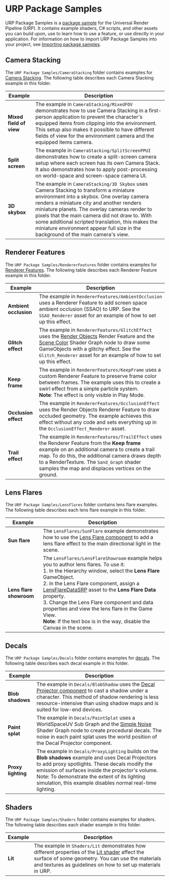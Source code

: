 # URP Package Samples

URP Package Samples is a [package sample](package-samples.md) for the Universal Render Pipeline (URP). It contains example shaders, C# scripts, and other assets you can build upon, use to learn how to use a feature, or use directly in your application. For information on how to import URP Package Samples into your project, see [Importing package samples](package-samples.md#importing-package-samples).

## Camera Stacking

The `URP Package Samples/CameraStacking` folder contains examples for [Camera Stacking](camera-stacking.md). The following table describes each Camera Stacking example in this folder.

| **Example**             | **Description**                                              |
| ----------------------- | ------------------------------------------------------------ |
| **Mixed field of view** | The example in `CameraStacking/MixedFOV` demonstrates how to use Camera Stacking in a first-person application to prevent the character's equipped items from clipping into the environment. This setup also makes it possible to have different fields of view for the environment camera and the equipped items camera. |
| **Split screen**        | The example in `CameraStacking/SplitScreenPPUI` demonstrates how to create a split-screen camera setup where each screen has its own Camera Stack. It also demonstrates how to apply post-processing on world-space and screen-space camera UI. |
| **3D skybox**           | The example in `CameraStacking/3D Skybox` uses Camera Stacking to transform a miniature environment into a skybox. One overlay camera renders a miniature city and another renders miniature planets. The overlay cameras render to pixels that the main camera did not draw to. With some additional scripted translation, this makes the miniature environment appear full size in the background of the main camera's view. |

## Renderer Features

The `URP Package Samples/RendererFeatures` folder contains examples for [Renderer Features](urp-renderer-feature.md). The following table describes each Renderer Feature example in this folder.

| **Example**           | **Description**                                              |
| --------------------- | ------------------------------------------------------------ |
| **Ambient occlusion** | The example in `RendererFeatures/AmbientOcclusion` uses a Renderer Feature to add screen space ambient occlusion (SSAO) to URP. See the `SSAO_Renderer` asset for an example of how to set up this effect. |
| **Glitch effect**     | The example in `RendererFeatures/GlitchEffect` uses the [Render Objects](urp-renderer-feature.md#render-objects-renderer-feature) Render Feature and the [Scene Color](https://docs.unity3d.com/Packages/com.unity.shadergraph@latest/index.html?subfolder=/manual/Scene-Color-Node.html) Shader Graph node to draw some GameObjects with a glitchy effect. See the `Glitch_Renderer` asset for an example of how to set up this effect. |
| **Keep frame**        | The example in `RendererFeatures/KeepFrame` uses a custom Renderer Feature to preserve frame color between frames. The example uses this to create a swirl effect from a simple particle system.<br/>**Note**: The effect is only visible in Play Mode. |
| **Occlusion effect**  | The example in `RendererFeatures/OcclusionEffect` uses the Render Objects Renderer Feature to draw occluded geometry. The example achieves this effect without any code and sets everything up in the `OcclusionEffect_Renderer` asset. |
| **Trail effect**      | The example in `RendererFeatures/TrailEffect` uses the Renderer Feature from the **Keep frame** example on an additional camera to create a trail map. To do this, the additional camera draws depth to a RenderTexture. The `Sand_Graph` shader samples the map and displaces vertices on the ground. |

## Lens Flares

The `URP Package Samples/LensFlares` folder contains lens flare examples. The following table describes each lens flare example in this folder.

| **Example**             | **Description**                                              |
| ----------------------- | ------------------------------------------------------------ |
| **Sun flare**           | The `LensFlares/SunFlare` example demonstrates how to use the [Lens Flare component](shared/lens-flare/lens-flare-component.md) to add a lens flare effect to the main directional light in the scene. |
| **Lens flare showroom** | The `LensFlares/LensFlareShowroom` example helps you to author lens flares. To use it:</br>1. In the Hierarchy window, select the **Lens Flare** GameObject.</br>2. In the Lens Flare component, assign a [LensFlareDataSRP](https://docs.unity3d.com/Packages/com.unity.render-pipelines.core@12.0/api/UnityEngine.Rendering.LensFlareDataSRP.html) asset to the **Lens Flare Data** property.</br>3. Change the Lens Flare component and data properties and view the lens flare in the Game View.<br/>**Note**: If the text box is in the way, disable the Canvas in the scene. |

## Decals

The `URP Package Samples/Decals` folder contains examples for [decals](renderer-feature-decal.md). The following table describes each decal example in this folder.

| **Example**        | **Description**                                              |
| ------------------ | ------------------------------------------------------------ |
| **Blob shadows**   | The example in `Decals/BlobShadow` uses the [Decal Projector component](renderer-feature-decal.md#decal-projector-component) to cast a shadow under a character. This method of shadow rendering is less resource-intensive than using shadow maps and is suited for low-end devices. |
| **Paint splat**    | The example in `Decals/PaintSplat` uses a WorldSpaceUV Sub Graph and the [Simple Noise](https://docs.unity3d.com/Packages/com.unity.shadergraph@latest/index.html?subfolder=/manual/Simple-Noise-Node.html) Shader Graph node to create procedural decals. The noise in each paint splat uses the world position of the Decal Projector component. |
| **Proxy lighting** | The example in `Decals/ProxyLighting` builds on the **Blob shadows** example and uses Decal Projectors to add proxy spotlights. These decals modify the emission of surfaces inside the projector's volume. Note: To demonstrate the extent of its lighting simulation, this example disables normal real-time lighting. |

## Shaders

The `URP Package Samples/Shaders` folder contains examples for shaders. The following table describes each shader example in this folder.

| **Example** | **Description**                                              |
| ----------- | ------------------------------------------------------------ |
| **Lit**     | The example in `Shaders/Lit` demonstrates how different properties of the [Lit shader](lit-shader.md) affect the surface of some geometry. You can use the materials and textures as guidelines on how to set up materials in URP. |
